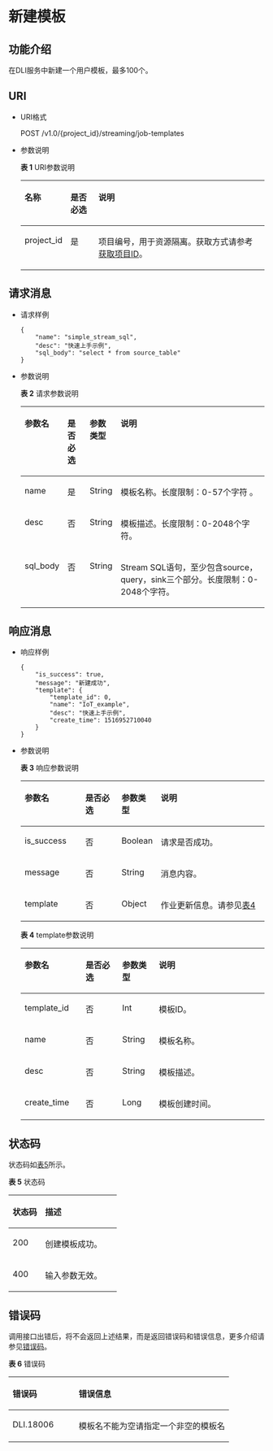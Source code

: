 # 新建模板<a name="dli_02_0245"></a>

## 功能介绍<a name="s89ff8bc59cba4c3b94dc17e85c8fa1ea"></a>

在DLI服务中新建一个用户模板，最多100个。

## URI<a name="sef21e3efc2a44a84a03adad33a1ae006"></a>

-   URI格式

    POST /v1.0/\{project\_id\}/streaming/job-templates

-   参数说明

    **表 1**  URI参数说明

    <a name="t219b031199884ac1bb9e91158ddc9efb"></a>
    <table><thead align="left"><tr id="r04005eeda24e4db9b06516450d4d56af"><th class="cellrowborder" valign="top" width="13.23%" id="mcps1.2.4.1.1"><p id="a80847df5e5dc448caa46a2ff258fa2c4"><a name="a80847df5e5dc448caa46a2ff258fa2c4"></a><a name="a80847df5e5dc448caa46a2ff258fa2c4"></a>名称</p>
    </th>
    <th class="cellrowborder" valign="top" width="11.87%" id="mcps1.2.4.1.2"><p id="af54fc16087b049c98f748c1a2faace17"><a name="af54fc16087b049c98f748c1a2faace17"></a><a name="af54fc16087b049c98f748c1a2faace17"></a>是否必选</p>
    </th>
    <th class="cellrowborder" valign="top" width="74.9%" id="mcps1.2.4.1.3"><p id="a484a3e0ce14846799c727ccbd4075d6c"><a name="a484a3e0ce14846799c727ccbd4075d6c"></a><a name="a484a3e0ce14846799c727ccbd4075d6c"></a>说明</p>
    </th>
    </tr>
    </thead>
    <tbody><tr id="r8022e11be3f54ad290cf8c848a56a550"><td class="cellrowborder" valign="top" width="13.23%" headers="mcps1.2.4.1.1 "><p id="p1262440203315"><a name="p1262440203315"></a><a name="p1262440203315"></a>project_id</p>
    </td>
    <td class="cellrowborder" valign="top" width="11.87%" headers="mcps1.2.4.1.2 "><p id="p1016041415356"><a name="p1016041415356"></a><a name="p1016041415356"></a>是</p>
    </td>
    <td class="cellrowborder" valign="top" width="74.9%" headers="mcps1.2.4.1.3 "><p id="p1768719515356"><a name="p1768719515356"></a><a name="p1768719515356"></a>项目编号，用于资源隔离。获取方式请参考<a href="获取项目ID.md">获取项目ID</a>。</p>
    </td>
    </tr>
    </tbody>
    </table>


## 请求消息<a name="s3afece1037ea4f62aeffb3db49b97f70"></a>

-   请求样例

    ```
    {
        "name": "simple_stream_sql",
        "desc": "快速上手示例",
        "sql_body": "select * from source_table"
    }
    ```

-   参数说明

    **表 2**  请求参数说明

    <a name="tcedd9d5bece544898da42c15fe855a72"></a>
    <table><thead align="left"><tr id="r263212cfc24b4f7ab11ba179dc95f8d5"><th class="cellrowborder" valign="top" width="10.59%" id="mcps1.2.5.1.1"><p id="aa71bb56aa6ba48488d66e68a44744488"><a name="aa71bb56aa6ba48488d66e68a44744488"></a><a name="aa71bb56aa6ba48488d66e68a44744488"></a>参数名</p>
    </th>
    <th class="cellrowborder" valign="top" width="9.55%" id="mcps1.2.5.1.2"><p id="adfb457c202dc4709b315aa6d0a384fdf"><a name="adfb457c202dc4709b315aa6d0a384fdf"></a><a name="adfb457c202dc4709b315aa6d0a384fdf"></a>是否必选</p>
    </th>
    <th class="cellrowborder" valign="top" width="11.67%" id="mcps1.2.5.1.3"><p id="a07ad11538b854ab4997a0c69b2fa1ff5"><a name="a07ad11538b854ab4997a0c69b2fa1ff5"></a><a name="a07ad11538b854ab4997a0c69b2fa1ff5"></a>参数类型</p>
    </th>
    <th class="cellrowborder" valign="top" width="68.19%" id="mcps1.2.5.1.4"><p id="a27603242143846be8ed4173686b0b27b"><a name="a27603242143846be8ed4173686b0b27b"></a><a name="a27603242143846be8ed4173686b0b27b"></a>说明</p>
    </th>
    </tr>
    </thead>
    <tbody><tr id="rab514ea502754f9d88a6ca5cd27e6f9b"><td class="cellrowborder" valign="top" width="10.59%" headers="mcps1.2.5.1.1 "><p id="a4e36e26cea1148349f5b1d99665ec74c"><a name="a4e36e26cea1148349f5b1d99665ec74c"></a><a name="a4e36e26cea1148349f5b1d99665ec74c"></a>name</p>
    </td>
    <td class="cellrowborder" valign="top" width="9.55%" headers="mcps1.2.5.1.2 "><p id="a3f01c30693ef41f9ab8913a733a8dcae"><a name="a3f01c30693ef41f9ab8913a733a8dcae"></a><a name="a3f01c30693ef41f9ab8913a733a8dcae"></a>是</p>
    </td>
    <td class="cellrowborder" valign="top" width="11.67%" headers="mcps1.2.5.1.3 "><p id="a4c806296e81547638d0ed294d9a3ca63"><a name="a4c806296e81547638d0ed294d9a3ca63"></a><a name="a4c806296e81547638d0ed294d9a3ca63"></a>String</p>
    </td>
    <td class="cellrowborder" valign="top" width="68.19%" headers="mcps1.2.5.1.4 "><p id="ace897a9e7d9d47a1895664dd49e10fe5"><a name="ace897a9e7d9d47a1895664dd49e10fe5"></a><a name="ace897a9e7d9d47a1895664dd49e10fe5"></a>模板名称。长度限制：0-57个字符 。</p>
    </td>
    </tr>
    <tr id="rd59ae95756ea47c28d7aa24b2a057881"><td class="cellrowborder" valign="top" width="10.59%" headers="mcps1.2.5.1.1 "><p id="a71daee1cc06048ae818e104254c9166d"><a name="a71daee1cc06048ae818e104254c9166d"></a><a name="a71daee1cc06048ae818e104254c9166d"></a>desc</p>
    </td>
    <td class="cellrowborder" valign="top" width="9.55%" headers="mcps1.2.5.1.2 "><p id="a3db6910eff34455caa5af7c1be07ff39"><a name="a3db6910eff34455caa5af7c1be07ff39"></a><a name="a3db6910eff34455caa5af7c1be07ff39"></a>否</p>
    </td>
    <td class="cellrowborder" valign="top" width="11.67%" headers="mcps1.2.5.1.3 "><p id="a3b4b1f2ddd81469dbc22dc9de316fc9b"><a name="a3b4b1f2ddd81469dbc22dc9de316fc9b"></a><a name="a3b4b1f2ddd81469dbc22dc9de316fc9b"></a>String</p>
    </td>
    <td class="cellrowborder" valign="top" width="68.19%" headers="mcps1.2.5.1.4 "><p id="a4de8fb2d168546a9adf40df6d59ce095"><a name="a4de8fb2d168546a9adf40df6d59ce095"></a><a name="a4de8fb2d168546a9adf40df6d59ce095"></a>模板描述。长度限制：0-2048个字符。</p>
    </td>
    </tr>
    <tr id="rc32461e6ae584faebd86e6a27d35ad52"><td class="cellrowborder" valign="top" width="10.59%" headers="mcps1.2.5.1.1 "><p id="a78edaa1801254949b38999fa2b76cb9b"><a name="a78edaa1801254949b38999fa2b76cb9b"></a><a name="a78edaa1801254949b38999fa2b76cb9b"></a>sql_body</p>
    </td>
    <td class="cellrowborder" valign="top" width="9.55%" headers="mcps1.2.5.1.2 "><p id="aa5ebc166527543019d7799ddf643663f"><a name="aa5ebc166527543019d7799ddf643663f"></a><a name="aa5ebc166527543019d7799ddf643663f"></a>否</p>
    </td>
    <td class="cellrowborder" valign="top" width="11.67%" headers="mcps1.2.5.1.3 "><p id="ad6a32cc0ba694cea9fe5f132dd482a0b"><a name="ad6a32cc0ba694cea9fe5f132dd482a0b"></a><a name="ad6a32cc0ba694cea9fe5f132dd482a0b"></a>String</p>
    </td>
    <td class="cellrowborder" valign="top" width="68.19%" headers="mcps1.2.5.1.4 "><p id="a6311275524c844f4aa133f8f5818d0c0"><a name="a6311275524c844f4aa133f8f5818d0c0"></a><a name="a6311275524c844f4aa133f8f5818d0c0"></a>Stream SQL语句，至少包含source，query，sink三个部分。长度限制：0-2048个字符。</p>
    </td>
    </tr>
    </tbody>
    </table>


## 响应消息<a name="se2bf80cdb76541308f69f258ea4b1bd6"></a>

-   响应样例

    ```
    {
        "is_success": true,
        "message": "新建成功",
        "template": {
            "template_id": 0,
            "name": "IoT_example",
            "desc": "快速上手示例",
            "create_time": 1516952710040
        }
    }
    ```

-   参数说明

    **表 3**  响应参数说明

    <a name="t5995d65f65ba4ebca8606202112b407e"></a>
    <table><thead align="left"><tr id="ra7acea51e4b4437e917d21fe99f130a3"><th class="cellrowborder" valign="top" width="25%" id="mcps1.2.5.1.1"><p id="a5af940f2267747ef871c67c86a0be82e"><a name="a5af940f2267747ef871c67c86a0be82e"></a><a name="a5af940f2267747ef871c67c86a0be82e"></a>参数名</p>
    </th>
    <th class="cellrowborder" valign="top" width="15%" id="mcps1.2.5.1.2"><p id="abcfbd3a651704d539626f3a41cc744f5"><a name="abcfbd3a651704d539626f3a41cc744f5"></a><a name="abcfbd3a651704d539626f3a41cc744f5"></a>是否必选</p>
    </th>
    <th class="cellrowborder" valign="top" width="15%" id="mcps1.2.5.1.3"><p id="a2351d8d266444ad3ad1c09540d6d81cc"><a name="a2351d8d266444ad3ad1c09540d6d81cc"></a><a name="a2351d8d266444ad3ad1c09540d6d81cc"></a>参数类型</p>
    </th>
    <th class="cellrowborder" valign="top" width="45%" id="mcps1.2.5.1.4"><p id="af7ea6a3f59844bdf99d51e90d570be4c"><a name="af7ea6a3f59844bdf99d51e90d570be4c"></a><a name="af7ea6a3f59844bdf99d51e90d570be4c"></a>说明</p>
    </th>
    </tr>
    </thead>
    <tbody><tr id="row49141910165112"><td class="cellrowborder" valign="top" width="25%" headers="mcps1.2.5.1.1 "><p id="p2129517155116"><a name="p2129517155116"></a><a name="p2129517155116"></a>is_success</p>
    </td>
    <td class="cellrowborder" valign="top" width="15%" headers="mcps1.2.5.1.2 "><p id="p4129617145117"><a name="p4129617145117"></a><a name="p4129617145117"></a>否</p>
    </td>
    <td class="cellrowborder" valign="top" width="15%" headers="mcps1.2.5.1.3 "><p id="p2129131720513"><a name="p2129131720513"></a><a name="p2129131720513"></a>Boolean</p>
    </td>
    <td class="cellrowborder" valign="top" width="45%" headers="mcps1.2.5.1.4 "><p id="p1554052945214"><a name="p1554052945214"></a><a name="p1554052945214"></a>请求是否成功。</p>
    </td>
    </tr>
    <tr id="rca1bdb55f4dc497ca8fee7537232f274"><td class="cellrowborder" valign="top" width="25%" headers="mcps1.2.5.1.1 "><p id="p1812921717516"><a name="p1812921717516"></a><a name="p1812921717516"></a>message</p>
    </td>
    <td class="cellrowborder" valign="top" width="15%" headers="mcps1.2.5.1.2 "><p id="p101291517115112"><a name="p101291517115112"></a><a name="p101291517115112"></a>否</p>
    </td>
    <td class="cellrowborder" valign="top" width="15%" headers="mcps1.2.5.1.3 "><p id="p8129191711514"><a name="p8129191711514"></a><a name="p8129191711514"></a>String</p>
    </td>
    <td class="cellrowborder" valign="top" width="45%" headers="mcps1.2.5.1.4 "><p id="p1035794055218"><a name="p1035794055218"></a><a name="p1035794055218"></a>消息内容。</p>
    </td>
    </tr>
    <tr id="r3900d023a26e45dea9a0ad9dd60d8ab1"><td class="cellrowborder" valign="top" width="25%" headers="mcps1.2.5.1.1 "><p id="p4129111785119"><a name="p4129111785119"></a><a name="p4129111785119"></a>template</p>
    </td>
    <td class="cellrowborder" valign="top" width="15%" headers="mcps1.2.5.1.2 "><p id="p1112912178512"><a name="p1112912178512"></a><a name="p1112912178512"></a>否</p>
    </td>
    <td class="cellrowborder" valign="top" width="15%" headers="mcps1.2.5.1.3 "><p id="p16130517175114"><a name="p16130517175114"></a><a name="p16130517175114"></a>Object</p>
    </td>
    <td class="cellrowborder" valign="top" width="45%" headers="mcps1.2.5.1.4 "><p id="p1828864915216"><a name="p1828864915216"></a><a name="p1828864915216"></a>作业更新信息。请参见<a href="#table14147151125319">表4</a></p>
    </td>
    </tr>
    </tbody>
    </table>

    **表 4**  template参数说明

    <a name="table14147151125319"></a>
    <table><thead align="left"><tr id="row1148121155318"><th class="cellrowborder" valign="top" width="25%" id="mcps1.2.5.1.1"><p id="p6148313534"><a name="p6148313534"></a><a name="p6148313534"></a>参数名</p>
    </th>
    <th class="cellrowborder" valign="top" width="15%" id="mcps1.2.5.1.2"><p id="p814891125315"><a name="p814891125315"></a><a name="p814891125315"></a>是否必选</p>
    </th>
    <th class="cellrowborder" valign="top" width="15%" id="mcps1.2.5.1.3"><p id="p21484111538"><a name="p21484111538"></a><a name="p21484111538"></a>参数类型</p>
    </th>
    <th class="cellrowborder" valign="top" width="45%" id="mcps1.2.5.1.4"><p id="p81481014535"><a name="p81481014535"></a><a name="p81481014535"></a>说明</p>
    </th>
    </tr>
    </thead>
    <tbody><tr id="row614912114531"><td class="cellrowborder" valign="top" width="25%" headers="mcps1.2.5.1.1 "><p id="p11495115538"><a name="p11495115538"></a><a name="p11495115538"></a>template_id</p>
    </td>
    <td class="cellrowborder" valign="top" width="15%" headers="mcps1.2.5.1.2 "><p id="p20150151125313"><a name="p20150151125313"></a><a name="p20150151125313"></a>否</p>
    </td>
    <td class="cellrowborder" valign="top" width="15%" headers="mcps1.2.5.1.3 "><p id="p1315041115318"><a name="p1315041115318"></a><a name="p1315041115318"></a>Int</p>
    </td>
    <td class="cellrowborder" valign="top" width="45%" headers="mcps1.2.5.1.4 "><p id="p1015061115311"><a name="p1015061115311"></a><a name="p1015061115311"></a>模板ID。</p>
    </td>
    </tr>
    <tr id="row1115041115318"><td class="cellrowborder" valign="top" width="25%" headers="mcps1.2.5.1.1 "><p id="p41502115531"><a name="p41502115531"></a><a name="p41502115531"></a>name</p>
    </td>
    <td class="cellrowborder" valign="top" width="15%" headers="mcps1.2.5.1.2 "><p id="p1150181175317"><a name="p1150181175317"></a><a name="p1150181175317"></a>否</p>
    </td>
    <td class="cellrowborder" valign="top" width="15%" headers="mcps1.2.5.1.3 "><p id="p515017116532"><a name="p515017116532"></a><a name="p515017116532"></a>String</p>
    </td>
    <td class="cellrowborder" valign="top" width="45%" headers="mcps1.2.5.1.4 "><p id="p13150111195317"><a name="p13150111195317"></a><a name="p13150111195317"></a>模板名称。</p>
    </td>
    </tr>
    <tr id="row715041195316"><td class="cellrowborder" valign="top" width="25%" headers="mcps1.2.5.1.1 "><p id="p13150121165319"><a name="p13150121165319"></a><a name="p13150121165319"></a>desc</p>
    </td>
    <td class="cellrowborder" valign="top" width="15%" headers="mcps1.2.5.1.2 "><p id="p1515071145312"><a name="p1515071145312"></a><a name="p1515071145312"></a>否</p>
    </td>
    <td class="cellrowborder" valign="top" width="15%" headers="mcps1.2.5.1.3 "><p id="p19150161155313"><a name="p19150161155313"></a><a name="p19150161155313"></a>String</p>
    </td>
    <td class="cellrowborder" valign="top" width="45%" headers="mcps1.2.5.1.4 "><p id="p9150101165320"><a name="p9150101165320"></a><a name="p9150101165320"></a>模板描述。</p>
    </td>
    </tr>
    <tr id="row121501812538"><td class="cellrowborder" valign="top" width="25%" headers="mcps1.2.5.1.1 "><p id="p171501511531"><a name="p171501511531"></a><a name="p171501511531"></a>create_time</p>
    </td>
    <td class="cellrowborder" valign="top" width="15%" headers="mcps1.2.5.1.2 "><p id="p61501611534"><a name="p61501611534"></a><a name="p61501611534"></a>否</p>
    </td>
    <td class="cellrowborder" valign="top" width="15%" headers="mcps1.2.5.1.3 "><p id="p151507125315"><a name="p151507125315"></a><a name="p151507125315"></a>Long</p>
    </td>
    <td class="cellrowborder" valign="top" width="45%" headers="mcps1.2.5.1.4 "><p id="p41511114537"><a name="p41511114537"></a><a name="p41511114537"></a>模板创建时间。</p>
    </td>
    </tr>
    </tbody>
    </table>


## 状态码<a name="s1b495ba11cd9411c9ad2ee50103334a7"></a>

状态码如[表5](#t43c1f1c0ba344f4cbcb270953d9cca2a)所示。

**表 5**  状态码

<a name="t43c1f1c0ba344f4cbcb270953d9cca2a"></a>
<table><thead align="left"><tr id="r2ad0f008ce2248a1800a3e8b77226a56"><th class="cellrowborder" valign="top" width="30%" id="mcps1.2.3.1.1"><p id="afa33b7f5b0ac4d008ebcf6493f629b24"><a name="afa33b7f5b0ac4d008ebcf6493f629b24"></a><a name="afa33b7f5b0ac4d008ebcf6493f629b24"></a>状态码</p>
</th>
<th class="cellrowborder" valign="top" width="70%" id="mcps1.2.3.1.2"><p id="af801170b350b4f8ba3b575c7ddb8b13e"><a name="af801170b350b4f8ba3b575c7ddb8b13e"></a><a name="af801170b350b4f8ba3b575c7ddb8b13e"></a>描述</p>
</th>
</tr>
</thead>
<tbody><tr id="r0b449b1d3b8c498ea3e6cce16c80a14c"><td class="cellrowborder" valign="top" width="30%" headers="mcps1.2.3.1.1 "><p id="a8c63a97e3bad402ebaead0bd99cad632"><a name="a8c63a97e3bad402ebaead0bd99cad632"></a><a name="a8c63a97e3bad402ebaead0bd99cad632"></a>200</p>
</td>
<td class="cellrowborder" valign="top" width="70%" headers="mcps1.2.3.1.2 "><p id="af86844c7bb364c48b6300df1af164af2"><a name="af86844c7bb364c48b6300df1af164af2"></a><a name="af86844c7bb364c48b6300df1af164af2"></a>创建模板成功。</p>
</td>
</tr>
<tr id="row1391284310379"><td class="cellrowborder" valign="top" width="30%" headers="mcps1.2.3.1.1 "><p id="p1591294310378"><a name="p1591294310378"></a><a name="p1591294310378"></a>400</p>
</td>
<td class="cellrowborder" valign="top" width="70%" headers="mcps1.2.3.1.2 "><p id="p1691211432373"><a name="p1691211432373"></a><a name="p1691211432373"></a>输入参数无效。</p>
</td>
</tr>
</tbody>
</table>

## 错误码<a name="section13596141025715"></a>

调用接口出错后，将不会返回上述结果，而是返回错误码和错误信息，更多介绍请参见[错误码](错误码.md)。

**表 6**  错误码

<a name="zh-cn_topic_0207595520_table847819307387"></a>
<table><thead align="left"><tr id="zh-cn_topic_0207595520_row2479163016383"><th class="cellrowborder" valign="top" width="30%" id="mcps1.2.3.1.1"><p id="zh-cn_topic_0207595520_p114796309389"><a name="zh-cn_topic_0207595520_p114796309389"></a><a name="zh-cn_topic_0207595520_p114796309389"></a>错误码</p>
</th>
<th class="cellrowborder" valign="top" width="70%" id="mcps1.2.3.1.2"><p id="zh-cn_topic_0207595520_p1647973053817"><a name="zh-cn_topic_0207595520_p1647973053817"></a><a name="zh-cn_topic_0207595520_p1647973053817"></a>错误信息</p>
</th>
</tr>
</thead>
<tbody><tr id="zh-cn_topic_0207595520_row1047920308387"><td class="cellrowborder" valign="top" width="30%" headers="mcps1.2.3.1.1 "><p id="p9978144554912"><a name="p9978144554912"></a><a name="p9978144554912"></a>DLI.18006</p>
</td>
<td class="cellrowborder" valign="top" width="70%" headers="mcps1.2.3.1.2 "><p id="p12166131725012"><a name="p12166131725012"></a><a name="p12166131725012"></a>模板名不能为空请指定一个非空的模板名</p>
</td>
</tr>
</tbody>
</table>

